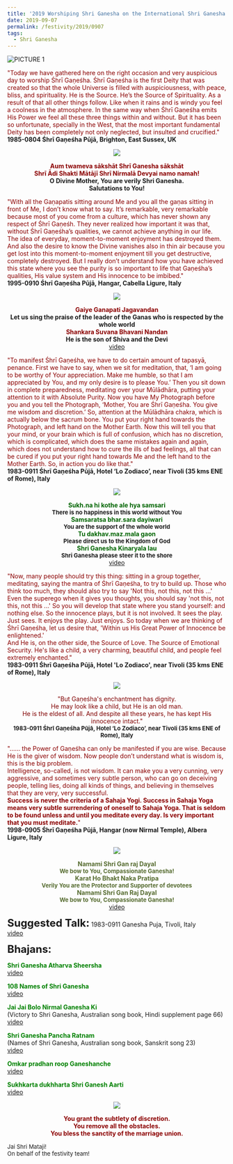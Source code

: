 ```yaml
---
title: '2019 Worshiping Shri Ganesha on the International Shri Ganesha Puja'
date: 2019-09-07
permalink: /festivity/2019/0907
tags:
  - Shri Ganesha
---
```


![PICTURE 1](/images/image1.png)

<p>
<font color="DarkRed">"Today we have gathered here on the right occasion and very auspicious day to worship Śhrī Gaṇeśha. Śhrī Gaṇeśha is the first Deity that was created so that the whole Universe is filled with auspiciousness, with peace, bliss, and spirituality. He is the Source. He’s the Source of Spirituality. As a result of that all other things follow. Like when it rains and is windy you feel a coolness in the atmosphere. In the same way when Śhrī Gaṇeśha emits His Power we feel all these three things within and without. But it has been so unfortunate, specially in the West, that the most important fundamental Deity has been completely not only neglected, but insulted and crucified."</font><br>
<b>1985-0804 Śhrī Gaṇeśha Pūjā, Brighton, East Sussex, UK</b>
</p>

<div style="text-align: center"><img src="/images/image51.png" /></div>

<p style="text-align:center;">
<font color="DarkRed"><b>Aum twameva sākshāt Shrī Ganesha sākshāt<br>
Shrī Ādi Shakti Mātājī Shrī Nirmalā Devyai namo namah!</b></font><br>
<b> O Divine Mother, You are verily Shri Ganesha.<br> 
Salutations to You!</b><br>
</p>

<p>
<font color="DarkRed">"With all the Gaṇapatis sitting around Me and you all the gaṇas sitting in front of Me, I don’t know what to say. It’s remarkable, very remarkable because most of you come from a culture, which has never shown any respect of Śhrī Gaṇeśh. They never realized how important it was that, without Śhrī Gaṇeśha’s qualities, we cannot achieve anything in our life.<br>
The idea of everyday, moment-to-moment enjoyment has destroyed them. And also the desire to know the Divine vanishes also in thin air because you get lost into this moment-to-moment enjoyment till you get destructive, completely destroyed. But I really don’t understand how you have achieved this state where you see the purity is so important to life that Gaṇeśha’s qualities, His value system and His innocence to be imbibed."</font><br>
<b>1995-0910 Śhrī Gaṇeśha Pūjā, Hangar, Cabella Ligure, Italy</b>
</p>

<div style="text-align: center"><img src="/images/image52.png" /></div>

<p style="text-align:center;">
<font color="DarkRed"><b>Gaiye Ganapati Jagavandan</b></font><br>
<b>Let us sing the praise of the leader of the Ganas who is respected by the whole world</b><br>
<font color="DarkRed"><b>Shankara Suvana Bhavani Nandan</b></font><br>
<b>He is the son of Shiva and the Devi</b><br>
<a href="https://www.youtube.com/watch?v=ilY4PAguS6A"> video</a><br>
</p>

<p>
<font color="DarkRed">"To manifest Śhrī Gaṇeśha, we have to do certain amount of tapasyā, penance. First we have to say, when we sit for meditation, that, ‘I am going to be worthy of Your appreciation. Make me humble, so that I am appreciated by You, and my only desire is to please You.’ Then you sit down in complete preparedness, meditating over your Mūlādhāra, putting your attention to it with Absolute Purity. Now you have My Photograph before you and you tell the Photograph, ‘Mother, You are Śhrī Gaṇeśha. You give me wisdom and discretion.’ So, attention at the Mūlādhāra chakra, which is actually below the sacrum bone. You put your right hand towards the Photograph, and left hand on the Mother Earth. Now this will tell you that your mind, or your brain which is full of confusion, which has no discretion, which is complicated, which does the same mistakes again and again, which does not understand how to cure the ills of bad feelings, all that can be cured if you put your right hand towards Me and the left hand to the Mother Earth. So, in action you do like that."</font><br>
<b>1983-0911 Śhrī Gaṇeśha Pūjā, Hotel ‘Lo Zodiaco’, near Tivoli (35 kms ENE of Rome), Italy</b>
</p>

<div style="text-align: center"><img src="/images/image53.png" /></div>

<p style="text-align:center;">
<font color="DarkGreen"><b>Sukh.na hi kothe ale hya samsari</b></font><br>
<font size="-1"><b>There is no happiness in this world without You</b></font><br>
<font color="DarkGreen"><b>Samsaratsa bhar.sara dayiwari</b></font><br>
<font size="-1"><b>You are the support of the whole world</b></font><br>
<font color="DarkGreen"><b>Tu dakhav.maz.mala gaon</b></font><br>
<font size="-1"><b>Please direct us to the Kingdom of God</b></font><br>
<font color="DarkGreen"><b>Shri Ganesha Kinaryala lau</b></font><br>
<font size="-1"><b>Shri Ganesha please steer it to the shore</b></font><br>
<a href="https://www.youtube.com/watch?v=1ZZ57Fxd79Q">video</a>
</p>

<p>
<font color="DarkRed">"Now, many people should try this thing: sitting in a group together, meditating, saying the mantra of Śhrī Gaṇeśha, to try to build up. Those who think too much, they should also try to say 'Not this, not this, not this ...' Even the superego when it gives you thoughts, you should say 'not this, not this, not this ...' So you will develop that state where you stand yourself: and nothing else. So the innocence plays, but it is not involved. It sees the play. Just sees. It enjoys the play. Just enjoys. So today when we are thinking of Śhrī Gaṇeśha, let us desire that, 'Within us His Great Power of Innocence be enlightened.'<br>
And He is, on the other side, the Source of Love. The Source of Emotional Security. He's like a child, a very charming, beautiful child, and people feel extremely enchanted."</font><br>
<b>1983-0911 Śhrī Gaṇeśha Pūjā, Hotel 'Lo Zodiaco', near Tivoli (35 kms ENE of Rome), Italy</b>
</p>

<div style="text-align: center"><img src="/images/image54.png" /></div>

<p style="text-align:center;">
<font color="Maroon">"But Gaṇeśha's enchantment has dignity.<br> 
He may look like a child, but He is an old man.<br>
He is the eldest of all. And despite all these years, he has kept His innocence intact."</font><br>
<font size="-1"><b>1983-0911 Śhrī Gaṇeśha Pūjā, Hotel ‘Lo Zodiaco’, near Tivoli (35 kms ENE of Rome), Italy</b></font><br>
</p>

<p>
<font color="DarkRed">"...... the Power of Gaṇeśha can only be manifested if you are wise. Because He is the giver of wisdom. Now people don’t understand what is wisdom is, this is the big problem.<br>
Intelligence, so-called, is not wisdom. It can make you a very cunning, very aggressive, and sometimes very subtle person, who can go on deceiving people, telling lies, doing all kinds of things, and believing in themselves that they are very, very successful.<br>
<b>Success is never the criteria of a Sahaja Yogi. Success in Sahaja Yoga means very subtle surrendering of oneself to Sahaja Yoga. That is seldom to be found unless and until you meditate every day. Is very important that you must meditate.</b>"</font><br>
<b>1998-0905 Śhrī Gaṇeśha Pūjā, Hangar (now Nirmal Temple), Albera Ligure, Italy</b>
</p>

<div style="text-align: center"><img src="/images/image55.png" /></div>

<p style="color:DarkOliveGreen; text-align:center;">
<b>Namami Shri Gan raj Dayal</b><br>
<font size="-1"><b>We bow to You, Compassionate Ganesha!</b></font><br>
<b>Karat Ho Bhakt Naka Pratipa</b><br>
<font size="-1"><b>Verily You are the Protector and Supporter of devotees</b></font><br>
<b>Namami Shri Gan Raj Dayal</b><br>
<font size="-1"><b>We bow to You, Compassionate Ganesha!</b></font><br>
<a href="https://www.youtube.com/watch?v=K1R54Pk7-70"> video</a><br>
</p>

<font size="+2"><b>Suggested Talk:</b></font> 1983-0911 Ganesha Puja, Tivoli, Italy<br><a href="https://www.youtube.com/watch?v=o5j9eRdskGs"> video</a><br>

<font size="+2"><b>Bhajans:</b></font>

<p>
<font color="green"><b>Shri Ganesha Atharva Sheersha</b></font><br>
<a href="https://www.youtube.com/watch?v=Dxl42_lBRJ4"> video</a><br>
</p>

<p>
<font color="green"><b>108 Names of Shri Ganesha</b></font><br>
<a href="https://www.youtube.com/watch?v=LEoMVTD6Zuc">video</a>
</p>

<p>
<font color="green"><b>Jai Jai Bolo Nirmal Ganesha Ki</b></font><br>
(Victory to Shri Ganesha, Australian song book, Hindi supplement page 66)<br>
<a href="https://www.youtube.com/watch?v=9r2eVWLg4mo">video</a>
</p>

<p>
<font color="green"><b>Shri Ganesha Pancha Ratnam</b></font><br>
(Names of Shri Ganesha, Australian song book, Sanskrit song 23)<br>
<a href="https://www.youtube.com/watch?v=TxotrB3Gzo0">video</a>
</p>
 
<p>
<font color="green"><b>Omkar pradhan roop Ganeshanche</b></font><br>
<a href="https://www.youtube.com/watch?v=9saoYg9chB0">video</a> 
</p>

<p>
<font color="green"><b>Sukhkarta dukhharta Shri Ganesh Aarti</b></font><br>
<a href="https://www.youtube.com/watch?v=HNv44APLhL8&list=PLAFCF759D6F2B2407">video</a> 
</p>

<div style="text-align: center"><img src="/images/image56.png" /></div>

<p style="color:DarkRed; text-align:center;">
<b>You grant the subtlety of discretion.<br> 
You remove all the obstacles.<br>
You bless the sanctity of the marriage union.</b><br>
</p>

<font size="-1">Jai Shri Mataji!<br>
On behalf of the festivity team!</font>